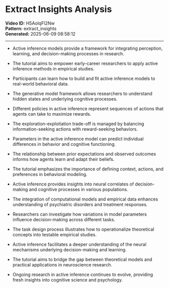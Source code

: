 # Extract Insights Analysis

**Video ID:** H5AolqFl2Nw  
**Pattern:** extract_insights  
**Generated:** 2025-06-09 08:58:12  

---

- Active inference models provide a framework for integrating perception, learning, and decision-making processes in research.

- The tutorial aims to empower early-career researchers to apply active inference methods in empirical studies.

- Participants can learn how to build and fit active inference models to real-world behavioral data.

- The generative model framework allows researchers to understand hidden states and underlying cognitive processes.

- Different policies in active inference represent sequences of actions that agents can take to maximize rewards.

- The exploration-exploitation trade-off is managed by balancing information-seeking actions with reward-seeking behaviors.

- Parameters in the active inference model can predict individual differences in behavior and cognitive functioning.

- The relationship between prior expectations and observed outcomes informs how agents learn and adapt their beliefs.

- The tutorial emphasizes the importance of defining context, actions, and preferences in behavioral modeling.

- Active inference provides insights into neural correlates of decision-making and cognitive processes in various populations.

- The integration of computational models and empirical data enhances understanding of psychiatric disorders and treatment responses.

- Researchers can investigate how variations in model parameters influence decision-making across different tasks.

- The task design process illustrates how to operationalize theoretical concepts into testable empirical studies.

- Active inference facilitates a deeper understanding of the neural mechanisms underlying decision-making and learning.

- The tutorial aims to bridge the gap between theoretical models and practical applications in neuroscience research.

- Ongoing research in active inference continues to evolve, providing fresh insights into cognitive science and psychology.